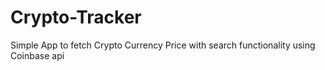 # Crypto-Tracker
 Simple App to fetch Crypto Currency Price with search functionality using Coinbase api
